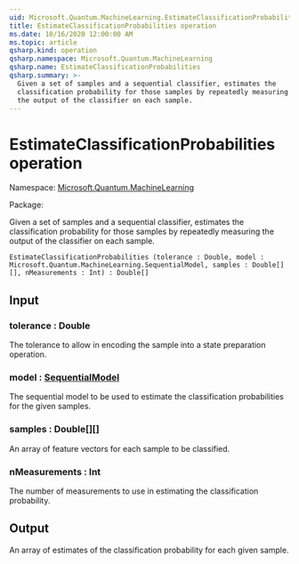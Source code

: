 ```yaml
---
uid: Microsoft.Quantum.MachineLearning.EstimateClassificationProbabilities
title: EstimateClassificationProbabilities operation
ms.date: 10/16/2020 12:00:00 AM
ms.topic: article
qsharp.kind: operation
qsharp.namespace: Microsoft.Quantum.MachineLearning
qsharp.name: EstimateClassificationProbabilities
qsharp.summary: >-
  Given a set of samples and a sequential classifier, estimates the
  classification probability for those samples by repeatedly measuring
  the output of the classifier on each sample.
---
```


# EstimateClassificationProbabilities operation

Namespace: [Microsoft.Quantum.MachineLearning](xref:Microsoft.Quantum.MachineLearning)

Package: [](https://nuget.org/packages/)


Given a set of samples and a sequential classifier, estimates theclassification probability for those samples by repeatedly measuringthe output of the classifier on each sample.

```Q#
EstimateClassificationProbabilities (tolerance : Double, model : Microsoft.Quantum.MachineLearning.SequentialModel, samples : Double[][], nMeasurements : Int) : Double[]
```


## Input

### tolerance : Double

The tolerance to allow in encoding the sample into a state preparationoperation.


### model : [SequentialModel](xref:Microsoft.Quantum.MachineLearning.SequentialModel)

The sequential model to be used to estimate the classificationprobabilities for the given samples.


### samples : Double[][]

An array of feature vectors for each sample to be classified.


### nMeasurements : Int

The number of measurements to use in estimating the classificationprobability.



## Output

An array of estimates of the classification probability for each givensample.